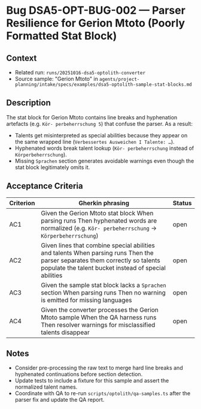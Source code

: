 # Bug DSA5-OPT-BUG-002 — Parser Resilience for Gerion Mtoto (Poorly Formatted Stat Block)

## Context
- Related run: `runs/20251016-dsa5-optolith-converter`
- Source sample: "Gerion Mtoto" in `agents/project-planning/intake/specs/examples/dsa5-optolith-sample-stat-blocks.md`

## Description
The stat block for Gerion Mtoto contains line breaks and hyphenation artefacts (e.g. `Kör- perbeherrschung 5`) that confuse the parser. As a result:
- Talents get misinterpreted as special abilities because they appear on the same wrapped line (`Verbessertes Ausweichen I Talente: …`).
- Hyphenated words break talent lookup (`Kör- perbeherrschung` instead of `Körperbeherrschung`).
- Missing `Sprachen` section generates avoidable warnings even though the stat block legitimately omits it.

## Acceptance Criteria
| Criterion | Gherkin phrasing | Status |
| --- | --- | --- |
| AC1 | Given the Gerion Mtoto stat block When parsing runs Then hyphenated words are normalized (e.g. `Kör- perbeherrschung` → `Körperbeherrschung`) | open |
| AC2 | Given lines that combine special abilities and talents When parsing runs Then the parser separates them correctly so talents populate the talent bucket instead of special abilities | open |
| AC3 | Given the sample stat block lacks a `Sprachen` section When parsing runs Then no warning is emitted for missing languages | open |
| AC4 | Given the converter processes the Gerion Mtoto sample When the QA harness runs Then resolver warnings for misclassified talents disappear | open |

## Notes
- Consider pre-processing the raw text to merge hard line breaks and hyphenated continuations before section detection.
- Update tests to include a fixture for this sample and assert the normalized talent names.
- Coordinate with QA to re-run `scripts/optolith/qa-samples.ts` after the parser fix and update the QA report.
